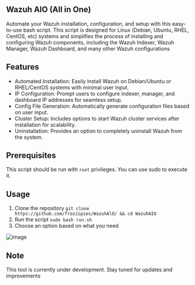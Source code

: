## Wazuh AIO (All in One)
Automate your Wazuh installation, configuration, and setup with this easy-to-use bash script. This script is designed for Linux (Debian, Ubuntu, RHEL, CentOS, etc) systems and simplifies the process of installing and configuring Wazuh components, including the Wazuh Indexer, Wazuh Manager, Wazuh Dashboard, and many other Wazuh configurations

## Features
- Automated Installation: Easily install Wazuh on Debian/Ubuntu or RHEL/CentOS systems with minimal user input.
- IP Configuration: Prompt users to configure indexer, manager, and dashboard IP addresses for seamless setup.
- Config File Generation: Automatically generate configuration files based on user input.
- Cluster Setup: Includes options to start Wazuh cluster services after installation for scalability.
- Uninstallation: Provides an option to completely uninstall Wazuh from the system.

## Prerequisites
This script should be run with `root` privileges. You can use sudo to execute it.

## Usage
1. Clone the repository `git clone https://github.com/frozzipies/WazuhAlO/ && cd WazuhAIO`
2. Run the script `sudo bash run.sh`
3. Choose an option based on what you need
   
![image](https://github.com/frozzipies/WazuhAlO/assets/97401702/c592c9b9-50ad-4f43-96b0-04090b04e3ea)

## Note
This tool is currently under development. Stay tuned for updates and improvements
